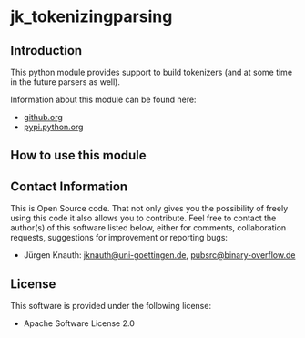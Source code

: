 ﻿jk_tokenizingparsing
====================

Introduction
------------

This python module provides support to build tokenizers (and at some time in the future parsers as well).

Information about this module can be found here:

* [github.org](https://github.com/jkpubsrc/python-module-jk-tokenizingparsing)
* [pypi.python.org](https://pypi.python.org/pypi/jk_tokenizingparsing)

How to use this module
----------------------





Contact Information
-------------------

This is Open Source code. That not only gives you the possibility of freely using this code it also
allows you to contribute. Feel free to contact the author(s) of this software listed below, either
for comments, collaboration requests, suggestions for improvement or reporting bugs:

* Jürgen Knauth: jknauth@uni-goettingen.de, pubsrc@binary-overflow.de

License
-------

This software is provided under the following license:

* Apache Software License 2.0




